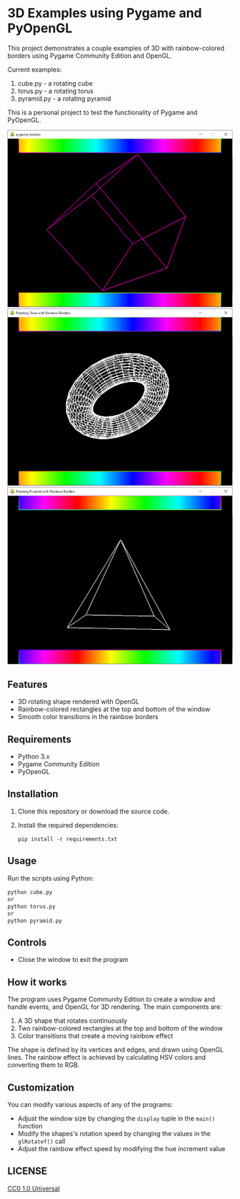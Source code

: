 # 3D Examples using Pygame and PyOpenGL

This project demonstrates a couple examples of 3D with rainbow-colored borders using Pygame Community Edition and OpenGL.

Current examples:
1. cube.py - a rotating cube
2. torus.py - a rotating torus
3. pyramid.py - a rotating pyramid


This is a personal project to test the functionality of Pygame and PyOpenGL.

![cube Screenshot](screenshot.png)
![torus Screenshot 2](screenshot2.png)
![pyramid Screenshot 3](screenshot3.png)

## Features

- 3D rotating shape rendered with OpenGL
- Rainbow-colored rectangles at the top and bottom of the window
- Smooth color transitions in the rainbow borders

## Requirements

- Python 3.x
- Pygame Community Edition
- PyOpenGL

## Installation

1. Clone this repository or download the source code.
2. Install the required dependencies:

   ```
   pip install -r requirements.txt
   ```

## Usage

Run the scripts using Python:

```
python cube.py
or
python torus.py
or
python pyramid.py
```

## Controls

- Close the window to exit the program

## How it works

The program uses Pygame Community Edition to create a window and handle events, and OpenGL for 3D rendering. The main components are:

1. A 3D shape that rotates continuously
2. Two rainbow-colored rectangles at the top and bottom of the window
3. Color transitions that create a moving rainbow effect

The shape is defined by its vertices and edges, and drawn using OpenGL lines. The rainbow effect is achieved by calculating HSV colors and converting them to RGB.

## Customization

You can modify various aspects of any of the programs:

- Adjust the window size by changing the `display` tuple in the `main()` function
- Modify the shapes's rotation speed by changing the values in the `glRotatef()` call
- Adjust the rainbow effect speed by modifying the hue increment value

## LICENSE

[CC0 1.0 Universal](LICENSE)
